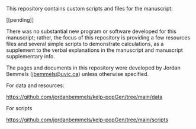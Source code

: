 This repository contains custom scripts and files for the manuscript:

[[pending]]

There was no substantial new program or software developed for this manuscript; rather, the focus of this repository is providing a few resources files and several simple scripts to demonstrate calculations, as a supplement to the verbal explanations in the manuscript and manuscript supplementary info.

The pages and documents in this repository were developed by Jordan Bemmels (jbemmels@uvic.ca) unless otherwise specified.

For data and resources:

https://github.com/jordanbemmels/kelp-popGen/tree/main/data

For scripts

https://github.com/jordanbemmels/kelp-popGen/tree/main/scripts
